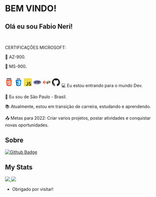 # BEM VINDO!

## Olá eu sou Fabio Neri!
<br/> 

CERTIFICAÇÕES MICROSOFT:

:large_blue_diamond: AZ-900.

:large_blue_diamond: MS-900.

<br/> 

<img style="margin-right: 5px" align="left" alt="HTML5" width="26px" src="https://raw.githubusercontent.com/github/explore/80688e429a7d4ef2fca1e82350fe8e3517d3494d/topics/html/html.png" />
<img style="margin-right: 5px" align="left" alt="CSS3" width="26px" src="https://raw.githubusercontent.com/github/explore/80688e429a7d4ef2fca1e82350fe8e3517d3494d/topics/css/css.png" />
<img style="margin-right: 5px" align="left" alt="JavaScript" width="26px" src="https://raw.githubusercontent.com/github/explore/80688e429a7d4ef2fca1e82350fe8e3517d3494d/topics/javascript/javascript.png" />
<img style="margin-right: 5px" align="left" alt="PHP" width="26px" src="https://raw.githubusercontent.com/github/explore/ccc16358ac4530c6a69b1b80c7223cd2744dea83/topics/php/php.png" />
<img style="margin-right: 5px" align="left" alt="Git" width="26px" src="https://raw.githubusercontent.com/github/explore/80688e429a7d4ef2fca1e82350fe8e3517d3494d/topics/git/git.png" />
<img style="margin-right: 5px" align="left" alt="GitHub" width="26px" src="https://raw.githubusercontent.com/github/explore/78df643247d429f6cc873026c0622819ad797942/topics/github/github.png" />

:computer: Eu estou entrando para o mundo Dev. 

:house_with_garden: Eu sou de São Paulo - Brasil.

:books: Atualmente, estou em transição de carreira, estudando e aprendendo. 

:outbox_tray: Metas para 2022: Criar varios projetos, postar atividades e conquistar novas oportunidades.

 

## Sobre

[![Github Badge](https://img.shields.io/badge/-Github-000?style=flat-square&logo=Github&logoColor=white&link=LINK_GIT)](LINK_GIT)

## My Stats
<p>
<a href="https://github.com/webdfabinho">
  <img height="180em" src="https://github-readme-stats.vercel.app/api?username=webdfabinho&show_icons=true&theme=radical" />
  <img height="180em" src="https://github-readme-stats-eight-theta.vercel.app/api/top-langs/?username=webdfabinho&theme=radical&layout=compact&exclude_lang=java+r" />
</a>
</p>

- Obrigado por visitar!
